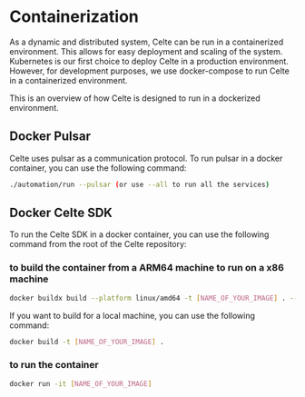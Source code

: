 # Containerization

As a dynamic and distributed system, Celte can be run in a containerized environment. This allows for easy deployment and scaling of the system.
Kubernetes is our first choice to deploy Celte in a production environment.
However, for development purposes, we use docker-compose to run Celte in a containerized environment.

This is an overview of how Celte is designed to run in a dockerized environment.

## Docker Pulsar

Celte uses pulsar as a communication protocol. To run pulsar in a docker container, you can use the following command:

```bash
./automation/run --pulsar (or use --all to run all the services)
```

## Docker Celte SDK

To run the Celte SDK in a docker container, you can use the following command from the root of the Celte repository:

### to build the container from a ARM64 machine to run on a x86 machine

```bash
docker buildx build --platform linux/amd64 -t [NAME_OF_YOUR_IMAGE] . --output type=docker
```

If you want to build for a local machine, you can use the following command:
```bash
docker build -t [NAME_OF_YOUR_IMAGE] .
```

### to run the container

```bash
docker run -it [NAME_OF_YOUR_IMAGE]
```